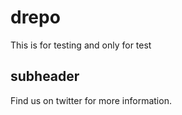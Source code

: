 # drepo
This is for testing and only for test

## subheader

Find us on twitter for more information.
